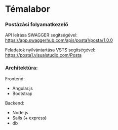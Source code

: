# Témalabor
### Postázási folyamatkezelő

API leírása SWAGGER segítségével:
https://app.swaggerhub.com/apis/posta1/posta/1.0.0

Feladatok nyilvántartása VSTS segítségével:
https://posta1.visualstudio.com/Posta

### Architektúra:

Frontend:
  - Angular.js
  - Bootstrap

Backend:
  - Node.js
  - Sails (+ express)
  - db
